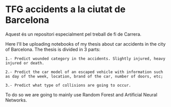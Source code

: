 # TFG accidents a la ciutat de Barcelona
Aquest és un repositori especialment pel treball de fi de Carrera.

Here I'll be uploading notebooks of my thesis about car accidents in the city of Barcelona. 
The thesis is divided in 3 parts:
	
	1.- Predict wounded category in the accidents. Slightly injured, heavy injured or death.
	
	2.- Predict the car model of an escaped vehicle with information such as day of the week, location, brand of the car, number of doors, etc;
	
	3.- Predict what type of collisions are going to occur. 
To do so we are going to mainly use Random Forest and Artificial Neural Networks.

